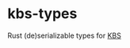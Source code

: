 # kbs-types

Rust (de)serializable types for [KBS](https://github.com/confidential-containers/kbs/)
